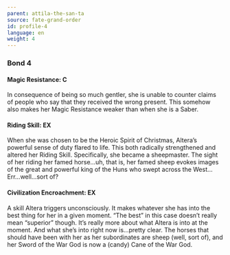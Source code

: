 ```yaml
---
parent: attila-the-san-ta
source: fate-grand-order
id: profile-4
language: en
weight: 4
---
```


### Bond 4

#### Magic Resistance: C

In consequence of being so much gentler, she is unable to counter claims of people who say that they received the wrong present. This somehow also makes her Magic Resistance weaker than when she is a Saber.

#### Riding Skill: EX

When she was chosen to be the Heroic Spirit of Christmas, Altera’s powerful sense of duty flared to life. This both radically strengthened and altered her Riding Skill. Specifically, she became a sheepmaster.
The sight of her riding her famed horse…uh, that is, her famed sheep evokes images of the great and powerful king of the Huns who swept across the West… Err…well…sort of?

#### Civilization Encroachment: EX

A skill Altera triggers unconsciously. It makes whatever she has into the best thing for her in a given moment. “The best” in this case doesn’t really mean “superior” though. It’s really more about what Altera is into at the moment. And what she’s into right now is…pretty clear.
The horses that should have been with her as her subordinates are sheep (well, sort of), and her Sword of the War God is now a (candy) Cane of the War God.
